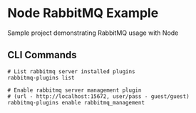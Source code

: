 # Node RabbitMQ Example

Sample project demonstrating RabbitMQ usage with Node

## CLI Commands

```shell script
# List rabbitmq server installed plugins
rabbitmq-plugins list

# Enable rabbitmq server management plugin 
# (url - http://localhost:15672, user/pass - guest/guest)
rabbitmq-plugins enable rabbitmq_management
```